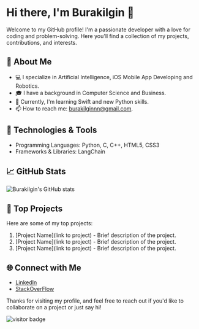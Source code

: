 # Hi there, I'm Burakilgin 👋

Welcome to my GitHub profile! I'm a passionate developer with a love for coding and problem-solving. Here you'll find a collection of my projects, contributions, and interests.

## 🚀 About Me

- 💻 I specialize in Artificial Intelligence, iOS Mobile App Developing and Robotics.
- 🎓 I have a background in Computer Science and Business.
- 🌱 Currently, I'm learning Swift and new Python skills.
- 📫 How to reach me: burakilginnn@gmail.com.

## 🔧 Technologies & Tools

- Programming Languages: Python, C, C++, HTML5, CSS3
- Frameworks & Libraries: LangChain

## 📈 GitHub Stats

![Burakilgin's GitHub stats](https://github-readme-stats.vercel.app/api?username=Burakilgin&show_icons=true&theme=radical)

## 📌 Top Projects

Here are some of my top projects:

1. [Project Name](link to project) - Brief description of the project.
2. [Project Name](link to project) - Brief description of the project.
3. [Project Name](link to project) - Brief description of the project.


## 🌐 Connect with Me

- [LinkedIn](https://www.linkedin.com/in/burakilginn/)
- [StackOverFlow](https://stackoverflow.com/users/22163601/crystal)

Thanks for visiting my profile, and feel free to reach out if you'd like to collaborate on a project or just say hi!

![visitor badge](https://visitor-badge.glitch.me/badge?page_id=Burakilgin.Burakilgin)

